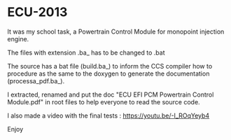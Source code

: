 # ECU-2013

It was my school task, a Powertrain Control Module for monopoint injection engine.

The files with extension .ba_ has to be changed to .bat

The source has a bat file (build.ba_) to inform the CCS compiler how to procedure as the same to the doxygen to generate the documentation (processa_pdf.ba_).

I extracted, renamed and put the doc "ECU EFI PCM Powertrain Control Module.pdf" in root files to help everyone to read the source code.

I also made a video with the final tests : 
https://youtu.be/-I_ROqYeyb4

Enjoy
